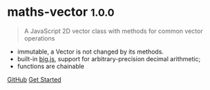 # maths-vector <small>1.0.0</small>

> A JavaScript 2D vector class with methods for common vector operations

* immutable, a Vector is not changed by its methods.
* built-in [big.js](http://mikemcl.github.io/big.js/), support for arbitrary-precision decimal arithmetic; 
* functions are chainable

[GitHub](https://github.com/boycgit/maths-vector) [Get Started](#maths-vector)